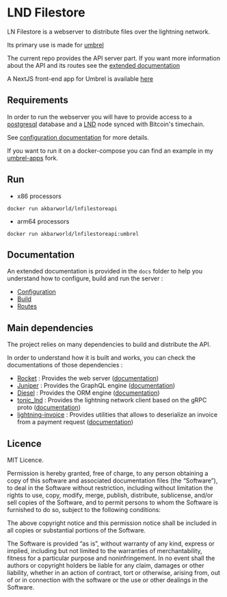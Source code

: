# LND Filestore 
 
LN Filestore is a webserver to distribute files over the lightning network.

Its primary use is made for [umbrel](https://www.umbrel.com)

The current repo provides the API server part. If you want more information about the API and its routes see the [extended documentation](./docs/routes.md)

A NextJS front-end app for Umbrel is available [here]() 
## Requirements 

In order to run the webserver you will have to provide access to a [postgresql](https://www.postgresql.org/) database and a [LND](https://github.com/lightningnetwork/lnd) node synced with Bitcoin's timechain. 

See [configuration documentation](./docs/configuration.md) for more details.

If you want to run it on a docker-compose you can find an example in my [umbrel-apps](https://github.com/Asone/umbrel-apps/blob/master/lnfilestore/docker-compose.yml) fork. 


## Run

- x86 processors
````shell
docker run akbarworld/lnfilestoreapi

````
- arm64 processors
````
docker run akbarworld/lnfilestoreapi:umbrel
````

## Documentation

An extended documentation is provided in the `docs` folder to help you understand how to configure, build and run the server : 

- [Configuration](./docs/configuration.md)
- [Build](./docs/build.md)
- [Routes](./docs/routes.md)

## Main dependencies

The project relies on many dependencies to build and distribute the API.

In order to understand how it is built and works, you can check the documentations of those dependencies : 

- [Rocket](https://rocket.rs/) : Provides the web server ([documentation](https://api.rocket.rs/v0.5-rc/rocket/))
- [Juniper](https://github.com/graphql-rust/juniper) : Provides the GraphQL engine ([documentation](https://docs.rs/juniper/0.15.7/juniper/))
- [Diesel](https://diesel.rs/) : Provides the ORM engine ([documentation](https://docs.diesel.rs/master/diesel/index.html))
- [tonic_lnd](https://github.com/Kixunil/tonic_lnd) : Provides the lightning network client based on the gRPC proto ([documentation](https://docs.rs/tonic_lnd/0.1.1/tonic_lnd/))
- [lightning-invoice](https://github.com/lightningdevkit/rust-lightning/) : Provides utilities that allows to deserialize an invoice from a payment request ([documentation](https://docs.rs/lightning-invoice/0.19.0/lightning_invoice/))

## Licence 
MIT Licence. 

Permission is hereby granted, free of charge, to any person obtaining a copy of this software and associated documentation files (the “Software”), to deal in the Software without restriction, including without limitation the rights to use, copy, modify, merge, publish, distribute, sublicense, and/or sell copies of the Software, and to permit persons to whom the Software is furnished to do so, subject to the following conditions:

The above copyright notice and this permission notice shall be included in all copies or substantial portions of the Software.

The Software is provided “as is”, without warranty of any kind, express or implied, including but not limited to the warranties of merchantability, fitness for a particular purpose and noninfringement. In no event shall the authors or copyright holders be liable for any claim, damages or other liability, whether in an action of contract, tort or otherwise, arising from, out of or in connection with the software or the use or other dealings in the Software.
